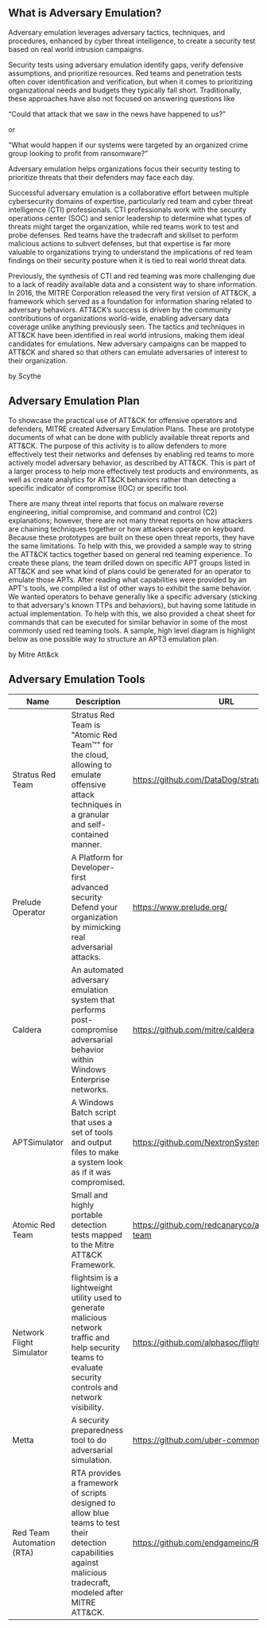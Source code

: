 ## What is Adversary Emulation?

Adversary emulation leverages adversary tactics, techniques, and procedures, enhanced by cyber threat intelligence, to create a security test based on real world intrusion campaigns.

Security tests using adversary emulation identify gaps, verify defensive assumptions, and prioritize resources. Red teams and penetration tests often cover identification and verification, but when it comes to prioritizing organizational needs and budgets they typically fall short. Traditionally, these approaches have also not focused on answering questions like

“Could that attack that we saw in the news have happened to us?”

or 

“What would happen if our systems were targeted by an organized crime group looking to profit from ransomware?”

Adversary emulation helps organizations focus their security testing to prioritize threats that their defenders may face each day.

Successful adversary emulation is a collaborative effort between multiple cybersecurity domains of expertise, particularly red team and cyber threat intelligence (CTI) professionals. CTI professionals work with the security operations center (SOC) and senior leadership to determine what types of threats might target the organization, while red teams work to test and probe defenses. Red teams have the tradecraft and skillset to perform malicious actions to subvert defenses, but that expertise is far more valuable to organizations trying to understand the implications of red team findings on their security posture when it is tied to real world threat data. 

Previously, the synthesis of CTI and red teaming was more challenging due to a lack of readily available data and a consistent way to share information. In 2016, the MITRE Corporation released the very first version of ATT&CK, a framework which served as a foundation for information sharing related to adversary behaviors. ATT&CK’s success is driven by the community contributions of organizations world-wide, enabling adversary data coverage unlike anything previously seen. The tactics and techniques in ATT&CK have been identified in real world intrusions, making them ideal candidates for emulations. New adversary campaigns can be mapped to ATT&CK and shared so that others can emulate adversaries of interest to their organization.

by Scythe

## Adversary Emulation Plan

To showcase the practical use of ATT&CK for offensive operators and defenders, MITRE created Adversary Emulation Plans. These are prototype documents of what can be done with publicly available threat reports and ATT&CK. The purpose of this activity is to allow defenders to more effectively test their networks and defenses by enabling red teams to more actively model adversary behavior, as described by ATT&CK. This is part of a larger process to help more effectively test products and environments, as well as create analytics for ATT&CK behaviors rather than detecting a specific indicator of compromise (IOC) or specific tool.

There are many threat intel reports that focus on malware reverse engineering, initial compromise, and command and control (C2) explanations; however, there are not many threat reports on how attackers are chaining techniques together or how attackers operate on keyboard. Because these prototypes are built on these open threat reports, they have the same limitations. To help with this, we provided a sample way to string the ATT&CK tactics together based on general red teaming experience. To create these plans, the team drilled down on specific APT groups listed in ATT&CK and see what kind of plans could be generated for an operator to emulate those APTs. After reading what capabilities were provided by an APT's tools, we compiled a list of other ways to exhibit the same behavior. We wanted operators to behave generally like a specific adversary (sticking to that adversary's known TTPs and behaviors), but having some latitude in actual implementation. To help with this, we also provided a cheat sheet for commands that can be executed for similar behavior in some of the most commonly used red teaming tools. A sample, high level diagram is highlight below as one possible way to structure an APT3 emulation plan.

by Mitre Att&ck

## Adversary Emulation Tools

|Name|Description|URL|
|-----|-----------|----|
|Stratus Red Team|Stratus Red Team is "Atomic Red Team™" for the cloud, allowing to emulate offensive attack techniques in a granular and self-contained manner.|https://github.com/DataDog/stratus-red-team|
|Prelude Operator|A Platform for Developer-first advanced security· Defend your organization by mimicking real adversarial attacks.|https://www.prelude.org/|
|Caldera|An automated adversary emulation system that performs post-compromise adversarial behavior within Windows Enterprise networks.|https://github.com/mitre/caldera|
|APTSimulator|A Windows Batch script that uses a set of tools and output files to make a system look as if it was compromised.|https://github.com/NextronSystems/APTSimulator|
|Atomic Red Team|Small and highly portable detection tests mapped to the Mitre ATT&CK Framework.|https://github.com/redcanaryco/atomic-red-team|
|Network Flight Simulator|flightsim is a lightweight utility used to generate malicious network traffic and help security teams to evaluate security controls and network visibility.|https://github.com/alphasoc/flightsim|
|Metta|A security preparedness tool to do adversarial simulation.|https://github.com/uber-common/metta|
|Red Team Automation (RTA)| RTA provides a framework of scripts designed to allow blue teams to test their detection capabilities against malicious tradecraft, modeled after MITRE ATT&CK.|https://github.com/endgameinc/RTA|
